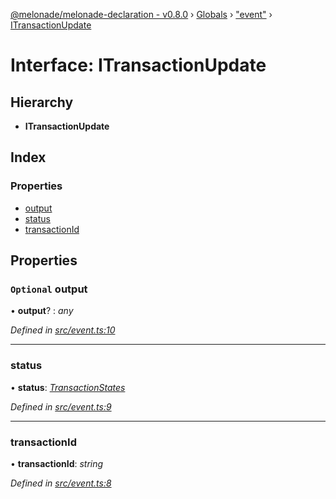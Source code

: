 [@melonade/melonade-declaration - v0.8.0](../README.md) › [Globals](../globals.md) › ["event"](../modules/_event_.md) › [ITransactionUpdate](_event_.itransactionupdate.md)

# Interface: ITransactionUpdate

## Hierarchy

* **ITransactionUpdate**

## Index

### Properties

* [output](_event_.itransactionupdate.md#optional-output)
* [status](_event_.itransactionupdate.md#status)
* [transactionId](_event_.itransactionupdate.md#transactionid)

## Properties

### `Optional` output

• **output**? : *any*

*Defined in [src/event.ts:10](https://github.com/devit-tel/melonade-declaration/blob/26b2f11/src/event.ts#L10)*

___

###  status

• **status**: *[TransactionStates](../enums/_state_.transactionstates.md)*

*Defined in [src/event.ts:9](https://github.com/devit-tel/melonade-declaration/blob/26b2f11/src/event.ts#L9)*

___

###  transactionId

• **transactionId**: *string*

*Defined in [src/event.ts:8](https://github.com/devit-tel/melonade-declaration/blob/26b2f11/src/event.ts#L8)*
